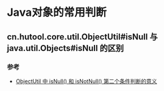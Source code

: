 # Java对象的常用判断


## cn.hutool.core.util.ObjectUtil#isNull 与 java.util.Objects#isNull 的区别

### 参考

- [ObjectUtil 中 isNull() 和 isNotNull() 第二个条件判断的意义](https://gitee.com/dromara/hutool/issues/I4SEJJ)
